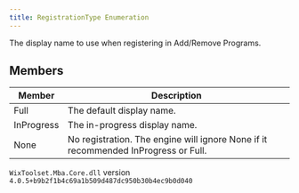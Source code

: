```yaml
---
title: RegistrationType Enumeration
---
```

The display name to use when registering in Add/Remove Programs.
## Members
| Member | Description |
| ------ | ----------- |
| Full | The default display name. |
| InProgress | The in-progress display name. |
| None | No registration. The engine will ignore None if it recommended InProgress or Full. |
`WixToolset.Mba.Core.dll` version `4.0.5+b9b2f1b4c69a1b509d487dc950b30b4ec9b0d040`
